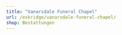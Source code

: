 ```yaml
---
title: "Vanarsdale Funeral Chapel"
url: /eskridge/vanarsdale-funeral-chapel/
shop: Bestattungen
---
```

